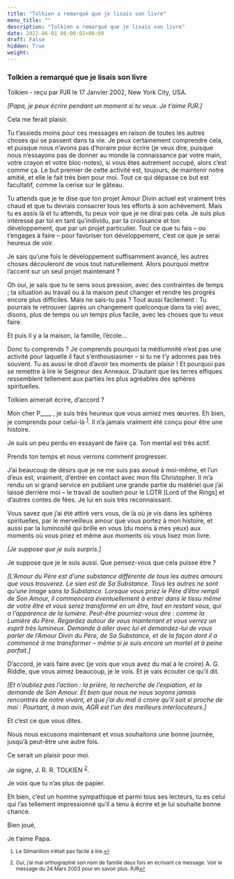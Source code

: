 ```yaml
---
title: "Tolkien a remarqué que je lisais son livre"
menu_title: ""
description: "Tolkien a remarqué que je lisais son livre"
date: 2022-06-01 06:00:01+00:09
draft: False
hidden: True
weight:
---
```

### Tolkien a remarqué que je lisais son livre

Tolkien - reçu par PJR le 17 Janvier 2002, New York City, USA.

*[Papa, je peux écrire pendant un moment si tu veux. Je t’aime PJR.]*

Cela me ferait plaisir.

Tu t’assieds moins pour ces messages en raison de toutes les autres choses qui se passent dans ta vie. Je peux certainement comprendre cela, et puisque nous n’avons pas d’horaire pour écrire (je veux dire, puisque nous n’essayons pas de donner au monde la connaissance par votre main, votre crayon et votre bloc-notes), si vous êtes autrement occupé, alors c’est comme ça. Le but premier de cette activité est, toujours, de maintenir notre amitié, et elle le fait très bien pour moi. Tout ce qui dépasse ce but est facultatif, comme la cerise sur le gâteau.

Tu attends que je te dise que ton projet Amour Divin actuel est vraiment très chaud et que tu devrais consacrer tous tes efforts à son achèvement. Mais tu es assis là et tu attends, tu peux voir que je ne dirai pas cela. Je suis plus intéressé par toi en tant qu’individu, par ta croissance et ton développement, que par un projet particulier. Tout ce que tu fais – ou t’engages à faire – pour favoriser ton développement, c’est ce que je serai heureux de voir.

Je sais qu’une fois le développement suffisamment avancé, les autres choses découleront de vous tout naturellement. Alors pourquoi mettre l’accent sur un seul projet maintenant ?

Oh oui, je sais que tu te sens sous pression, avec des contraintes de temps ; ta situation au travail ou à la maison peut changer et rendre les progrès encore plus difficiles. Mais ne sais-tu pas ? Tout aussi facilement : Tu pourrais te retrouver (après un changement quelconque dans ta vie) avec, disons, plus de temps ou un temps plus facile, avec les choses que tu veux faire.

Et puis il y a la maison, la famille, l’école…

Donc tu comprends ? Je comprends pourquoi ta médiumnité n’est pas une activité pour laquelle il faut s’enthousiasmer – si tu ne t’y adonnes pas très souvent. Tu as aussi le droit d’avoir tes moments de plaisir ! Et pourquoi pas se remettre à lire le Seigneur des Anneaux. D’autant que les terres elfiques ressemblent tellement aux parties les plus agréables des sphères spirituelles.

Tolkien aimerait écrire, d’accord ?


Mon cher P____ , je suis très heureux que vous aimiez mes œuvres. Eh bien, je comprends pour celui-là <sup id="a1">[1](#f1)</sup>. Il n’a jamais vraiment été conçu pour être une histoire.

Je suis un peu perdu en essayant de faire ça. Ton mental est très actif.

Prends ton temps et nous verrons comment progresser.

J’ai beaucoup de désirs que je ne me suis pas avoué à moi-même, et l’un d’eux est, vraiment, d’entrer en contact avec mon fils Christopher. Il m’a rendu un si grand service en publiant une grande partie du matériel que j’ai laissé derrière moi – le travail de soutien pour le LOTR [Lord of the Rings] et d’autres contes de fées. Je lui en suis très reconnaissant.

Vous savez que j’ai été attiré vers vous, de là où je vis dans les sphères spirituelles, par le merveilleux amour que vous portez à mon histoire, et aussi par la luminosité qui brille en vous (du moins à mes yeux) aux moments où vous priez et même aux moments où vous lisez mon livre.

*[Je suppose que je suis surpris.]*

Je suppose que je le suis aussi. Que pensez-vous que cela puisse être ?

*[L’Amour du Père est d’une substance différente de tous les autres amours que vous trouverez. Le sien est de Sa Substance. Tous les autres ne sont qu’une image sans la Substance. Lorsque vous priez le Père d’être rempli de Son Amour, il commencera éventuellement à entrer dans le tissu même de votre être et vous serez transformé en un être, tout en restant vous, qui a l’apparence de la lumière. Peut-être pourriez-vous dire : comme la Lumière du Père. Regardez autour de vous maintenant et vous verrez un esprit très lumineux. Demande à aller avec lui et demandez-lui de vous parler de l’Amour Divin du Père, de Sa Substance, et de la façon dont il a commencé à me transformer – même si je suis encore un mortel et à peine parfait.]*

D’accord, je vais faire avec (je vois que vous avez du mal à le croire) A. G. Riddle, que vous aimez beaucoup, je le vois. Et je vais écouter ce qu’il dit.

*[Et n’oubliez pas l’action : la prière, la recherche de l’expiation, et la demande de Son Amour. Et bien que nous ne nous soyons jamais rencontrés de notre vivant, et que j’ai du mal à croire qu’il soit si proche de moi : Pourtant, à mon avis, AGR est l’un des meilleurs interlocuteurs.]*

Et c’est ce que vous dites.

Nous nous excusons maintenant et vous souhaitons une bonne journée, jusqu’à peut-être une autre fois.

Ce serait un plaisir pour moi.

Je signe, J. R. R. TOLKIEN <sup id="a2">[2](#f2)</sup>.

Je vois que tu n’as plus de papier.

Eh bien, c’est un homme sympathique et parmi tous ses lecteurs, tu es celui qui l’as tellement impressionné qu’il a tenu à écrire et je lui souhaite bonne chance.

Bien joué,

Je t’aime Papa.
<small>

1. <large id="f1"> Le Silmarillion n’était pas facile à lire.[↩](#a1)

2. <large id="f2"> Oui, j’ai mal orthographié son nom de famille deux fois en écrivant ce message. Voir le message du 24 Mars 2003 pour en savoir plus. PJR[↩](#a2)
